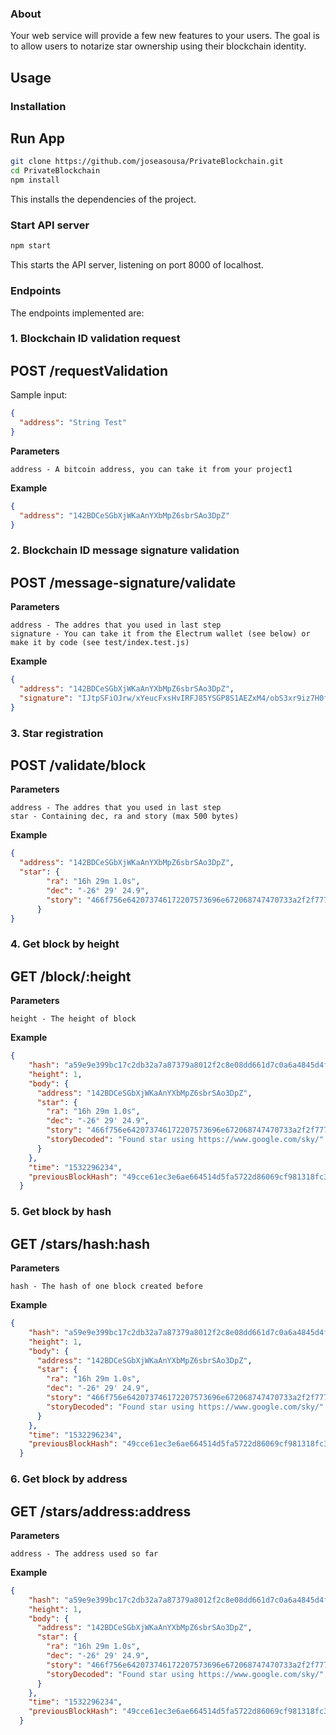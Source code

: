 ### About

Your web service will provide a few new features to your users. The goal is to allow users to notarize star ownership using their blockchain identity.


## Usage

### Installation

## Run App

```sh
git clone https://github.com/joseasousa/PrivateBlockchain.git
cd PrivateBlockchain
npm install
```

This installs the dependencies of the project.

### Start API server
```sh
npm start
```
This starts the API server, listening on port 8000 of localhost.

### Endpoints
The endpoints implemented are:

### 1. Blockchain ID validation request

## POST /requestValidation


Sample input:
```json
{
  "address": "String Test"
}
```
**Parameters**

```
address - A bitcoin address, you can take it from your project1
```

**Example**
```json
{
  "address": "142BDCeSGbXjWKaAnYXbMpZ6sbrSAo3DpZ"
}
```



### 2. Blockchain ID message signature validation

## POST /message-signature/validate

**Parameters**

```
address - The addres that you used in last step
signature - You can take it from the Electrum wallet (see below) or make it by code (see test/index.test.js)
```

**Example**

```json
{
  "address": "142BDCeSGbXjWKaAnYXbMpZ6sbrSAo3DpZ",
  "signature": "IJtpSFiOJrw/xYeucFxsHvIRFJ85YSGP8S1AEZxM4/obS3xr9iz7H0ffD7aM2vugrRaCi/zxaPtkflNzt5ykbc0="
}
```

### 3. Star registration

## POST /validate/block

**Parameters**

```
address - The addres that you used in last step
star - Containing dec, ra and story (max 500 bytes)
```

**Example**

```json
{
  "address": "142BDCeSGbXjWKaAnYXbMpZ6sbrSAo3DpZ",
  "star": {
        "ra": "16h 29m 1.0s",
        "dec": "-26° 29' 24.9",
        "story": "466f756e642073746172207573696e672068747470733a2f2f7777772e676f6f676c652e636f6d2f736b792f"
      }
}
```

### 4. Get block by height


## GET /block/:height


**Parameters**

```
height - The height of block
```

**Example**
```json
{
    "hash": "a59e9e399bc17c2db32a7a87379a8012f2c8e08dd661d7c0a6a4845d4f3ffb9f",
    "height": 1,
    "body": {
      "address": "142BDCeSGbXjWKaAnYXbMpZ6sbrSAo3DpZ",
      "star": {
        "ra": "16h 29m 1.0s",
        "dec": "-26° 29' 24.9",
        "story": "466f756e642073746172207573696e672068747470733a2f2f7777772e676f6f676c652e636f6d2f736b792f",
        "storyDecoded": "Found star using https://www.google.com/sky/"
      }
    },
    "time": "1532296234",
    "previousBlockHash": "49cce61ec3e6ae664514d5fa5722d86069cf981318fc303750ce66032d0acff3"
  }
```

### 5. Get block by hash


## GET /stars/hash:hash

**Parameters**

```
hash - The hash of one block created before
```

**Example**

```json
{
    "hash": "a59e9e399bc17c2db32a7a87379a8012f2c8e08dd661d7c0a6a4845d4f3ffb9f",
    "height": 1,
    "body": {
      "address": "142BDCeSGbXjWKaAnYXbMpZ6sbrSAo3DpZ",
      "star": {
        "ra": "16h 29m 1.0s",
        "dec": "-26° 29' 24.9",
        "story": "466f756e642073746172207573696e672068747470733a2f2f7777772e676f6f676c652e636f6d2f736b792f",
        "storyDecoded": "Found star using https://www.google.com/sky/"
      }
    },
    "time": "1532296234",
    "previousBlockHash": "49cce61ec3e6ae664514d5fa5722d86069cf981318fc303750ce66032d0acff3"
  }
```


### 6. Get block by address

## GET /stars/address:address


**Parameters**

```
address - The address used so far
```

**Example**

```json
{
    "hash": "a59e9e399bc17c2db32a7a87379a8012f2c8e08dd661d7c0a6a4845d4f3ffb9f",
    "height": 1,
    "body": {
      "address": "142BDCeSGbXjWKaAnYXbMpZ6sbrSAo3DpZ",
      "star": {
        "ra": "16h 29m 1.0s",
        "dec": "-26° 29' 24.9",
        "story": "466f756e642073746172207573696e672068747470733a2f2f7777772e676f6f676c652e636f6d2f736b792f",
        "storyDecoded": "Found star using https://www.google.com/sky/"
      }
    },
    "time": "1532296234",
    "previousBlockHash": "49cce61ec3e6ae664514d5fa5722d86069cf981318fc303750ce66032d0acff3"
  }
```
